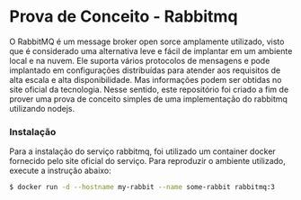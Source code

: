 # Prova de Conceito - Rabbitmq

O RabbitMQ é um message broker open sorce amplamente utilizado, visto que é considerado uma alternativa leve e fácil de implantar em um ambiente local e na nuvem. Ele suporta vários protocolos de mensagens e pode implantado em configurações distribuídas para atender aos requisitos de alta escala e alta disponibilidade. Mas informações podem ser obtidas no site oficial da tecnologia. Nesse sentido, este repositório foi criado a fim de prover uma prova de conceito simples de uma implementação do rabbitmq utilizando nodejs. 

### Instalação

Para a instalação do serviço rabbitmq, foi utilizado um container docker fornecido pelo site oficial do serviço. Para reproduzir o ambiente utilizado, execute a instrução abaixo:

```bash
$ docker run -d --hostname my-rabbit --name some-rabbit rabbitmq:3
```